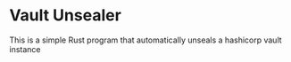 # Vault Unsealer
This is a simple Rust program that automatically unseals a hashicorp vault instance
